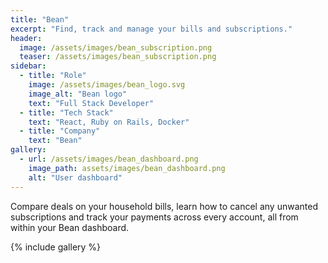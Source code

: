 ```yaml
---
title: "Bean"
excerpt: "Find, track and manage your bills and subscriptions."
header:
  image: /assets/images/bean_subscription.png
  teaser: /assets/images/bean_subscription.png
sidebar:
  - title: "Role"
    image: /assets/images/bean_logo.svg
    image_alt: "Bean logo"
    text: "Full Stack Developer"
  - title: "Tech Stack"
    text: "React, Ruby on Rails, Docker"
  - title: "Company"
    text: "Bean"
gallery:
  - url: /assets/images/bean_dashboard.png
    image_path: assets/images/bean_dashboard.png
    alt: "User dashboard"
---
```



Compare deals on your household bills, learn how to cancel any unwanted subscriptions and track your payments across every account, all from within your Bean dashboard.

{% include gallery %}
